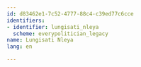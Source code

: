 ```yaml
---
id: d83462e1-7c52-4777-88c4-c39ed77c6cce
identifiers:
- identifier: lungisati_nleya
  scheme: everypolitician_legacy
name: Lungisati Nleya
lang: en

---
```

